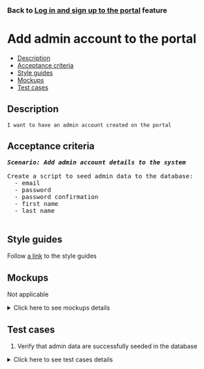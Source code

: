 ### Back to [Log in and sign up to the portal](../../) feature

# Add admin account to the portal

- [Description](#description)
- [Acceptance criteria](#acceptance-criteria)
- [Style guides](#style-guides)
- [Mockups](#mockups)
- [Test cases](#test-cases)

## Description

    I want to have an admin account created on the portal

## Acceptance criteria

<pre>
<b><i>Scenario: Add admin account details to the system</i></b>

Create a script to seed admin data to the database:
  - email
  - password
  - password confirmation
  - first name
  - last name

</pre>

## Style guides

Follow [a link](https://www.figma.com/proto/0zkkf5WC77OSpvyD6YXpFE/Style-guides?page-id=0%3A1&node-id=19%3A5368&viewport=266%2C48%2C0.54&scaling=min-zoom&starting-point-node-id=19%3A5368) to the style guides

## Mockups

Not applicable

<details>
  <summary>Click here to see mockups details</summary>
</details>

## Test cases

1. Verify that admin data are successfully seeded in the database

<details>
  <summary>Click here to see test cases details</summary>

### **#1. Verify that admin data are successfully seeded in the database**

|Preconditions|Steps|Expected result
------|-------|----------
|- A script to seed data is created|1) Run the script to seed admin data|1) - The script run is successful.</br> - The database is populated with the admin account details|

</details>
